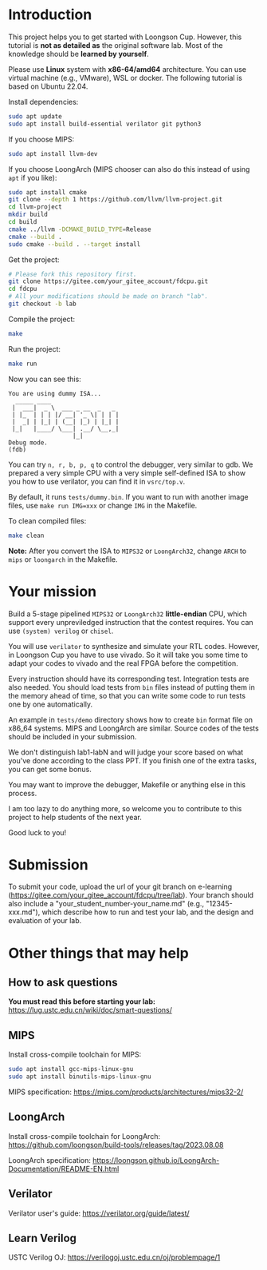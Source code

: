 # Introduction
This project helps you to get started with Loongson Cup. 
However, this tutorial is **not as detailed as** the original software lab.
Most of the knowledge should be **learned by yourself**.

Please use **Linux** system with **x86-64/amd64** architecture. You can use virtual machine (e.g., VMware), WSL or docker.
The following tutorial is based on Ubuntu 22.04.

Install dependencies:
```bash
sudo apt update
sudo apt install build-essential verilator git python3
```

If you choose MIPS:
```bash
sudo apt install llvm-dev
```

If you choose LoongArch (MIPS chooser can also do this instead of using `apt` if you like):
```bash
sudo apt install cmake
git clone --depth 1 https://github.com/llvm/llvm-project.git
cd llvm-project
mkdir build
cd build
cmake ../llvm -DCMAKE_BUILD_TYPE=Release
cmake --build .
sudo cmake --build . --target install
```

Get the project:
```bash
# Please fork this repository first.
git clone https://gitee.com/your_gitee_account/fdcpu.git
cd fdcpu
# All your modifications should be made on branch "lab".
git checkout -b lab
```

Compile the project:
```bash
make
```

Run the project:
```bash
make run
```

Now you can see this:
```
You are using dummy ISA...
  _____ ____
 |  ___|  _ \  ___ _ __  _   _
 | |_  | | | |/ __| '_ \| | | |
 |  _| | |_| | (__| |_) | |_| |
 |_|   |____/ \___| .__/ \__,_|
                  |_|
Debug mode.
(fdb)
```

You can try `n, r, b, p, q` to control the debugger, very similar to gdb.
We prepared a very simple CPU with a very simple self-defined ISA to show you how to use verilator, you can find it in `vsrc/top.v`.

By default, it runs `tests/dummy.bin`. If you want to run with another image files, use `make run IMG=xxx` or change `IMG` in the Makefile.

To clean compiled files:
```bash
make clean
```

**Note:** After you convert the ISA to `MIPS32` or `LoongArch32`,
change `ARCH` to `mips` or `loongarch` in the Makefile.

# Your mission
Build a 5-stage pipelined `MIPS32` or `LoongArch32` **little-endian** CPU, which support every unpreviledged instruction that the contest requires. You can use `(system) verilog` or `chisel`.

You will use `verilator` to synthesize and simulate your RTL codes. However, in Loongson Cup you have to use vivado.
So it will take you some time to adapt your codes to vivado and the real FPGA before the competition.

Every instruction should have its corresponding test. Integration tests are also needed.
You should load tests from `bin` files instead of putting them in the memory ahead of time, so that you can write some code to run tests one by one automatically.

An example in `tests/demo` directory shows how to create `bin` format file on x86_64 systems. MIPS and LoongArch are similar.
Source codes of the tests should be included in your submission.

We don't distinguish lab1-labN and will judge your score based on what you've done according to the class PPT.
If you finish one of the extra tasks, you can get some bonus.

You may want to improve the debugger, Makefile or anything else in this process.

I am too lazy to do anything more, so welcome you to contribute to this project to help students of the next year.

Good luck to you!

# Submission
To submit your code, upload the url of your git branch on e-learning (https://gitee.com/your_gitee_account/fdcpu/tree/lab).
Your branch should also include a "your_student_number-your_name.md" (e.g., "12345-xxx.md"),
which describe how to run and test your lab, and the design and evaluation of your lab.

# Other things that may help
## How to ask questions
**You must read this before starting your lab:** 
https://lug.ustc.edu.cn/wiki/doc/smart-questions/

## MIPS
Install cross-compile toolchain for MIPS:
``` bash
sudo apt install gcc-mips-linux-gnu
sudo apt install binutils-mips-linux-gnu
```
MIPS specification: https://mips.com/products/architectures/mips32-2/

## LoongArch
Install cross-compile toolchain for LoongArch: https://github.com/loongson/build-tools/releases/tag/2023.08.08

LoongArch specification: https://loongson.github.io/LoongArch-Documentation/README-EN.html

## Verilator
Verilator user's guide: https://verilator.org/guide/latest/

## Learn Verilog
USTC Verilog OJ: https://verilogoj.ustc.edu.cn/oj/problempage/1
